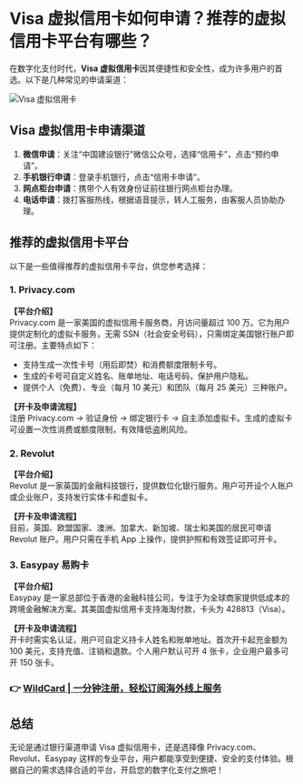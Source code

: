 # Visa 虚拟信用卡如何申请？推荐的虚拟信用卡平台有哪些？

在数字化支付时代，**Visa 虚拟信用卡**因其便捷性和安全性，成为许多用户的首选。以下是几种常见的申请渠道：

![Visa 虚拟信用卡](https://bbtdd.com/img/76795365531534.webp)

## Visa 虚拟信用卡申请渠道

1. **微信申请**：关注“中国建设银行”微信公众号，选择“信用卡”，点击“预约申请”。
2. **手机银行申请**：登录手机银行，点击“信用卡申请”。
3. **网点柜台申请**：携带个人有效身份证前往银行网点柜台办理。
4. **电话申请**：拨打客服热线，根据语音提示，转人工服务，由客服人员协助办理。

## 推荐的虚拟信用卡平台

以下是一些值得推荐的虚拟信用卡平台，供您参考选择：

### 1. Privacy.com

**【平台介绍】**  
Privacy.com 是一家美国的虚拟信用卡服务商，月访问量超过 100 万。它为用户提供定制化的虚拟卡服务，无需 SSN（社会安全号码），只需绑定美国银行账户即可注册。主要特点如下：

- 支持生成一次性卡号（用后即焚）和消费额度限制卡号。
- 生成的卡号可自定义姓名、账单地址、电话号码，保护用户隐私。
- 提供个人（免费）、专业（每月 10 美元）和团队（每月 25 美元）三种账户。

**【开卡及申请流程】**  
注册 Privacy.com → 验证身份 → 绑定银行卡 → 自主添加虚拟卡。生成的虚拟卡可设置一次性消费或额度限制，有效降低盗刷风险。

### 2. Revolut

**【平台介绍】**  
Revolut 是一家英国的金融科技银行，提供数位化银行服务。用户可开设个人账户或企业账户，支持发行实体卡和虚拟卡。

**【开卡及申请流程】**  
目前，英国、欧盟国家、澳洲、加拿大、新加坡、瑞士和美国的居民可申请 Revolut 账户。用户只需在手机 App 上操作，提供护照和有效签证即可开卡。

### 3. Easypay 易购卡

**【平台介绍】**  
Easypay 是一家总部位于香港的金融科技公司，专注于为全球商家提供低成本的跨境金融解决方案。其美国虚拟信用卡支持海淘付款，卡头为 428813（Visa）。

**【开卡及申请流程】**  
开卡时需实名认证，用户可自定义持卡人姓名和账单地址。首次开卡起充金额为 100 美元，支持充值、注销和退款。个人用户默认可开 4 张卡，企业用户最多可开 150 张卡。

### 👉 [WildCard | 一分钟注册，轻松订阅海外线上服务](https://bbtdd.com/WildCard)

## 总结

无论是通过银行渠道申请 Visa 虚拟信用卡，还是选择像 Privacy.com、Revolut、Easypay 这样的专业平台，用户都能享受到便捷、安全的支付体验。根据自己的需求选择合适的平台，开启您的数字化支付之旅吧！